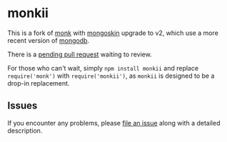 # monkii

This is a fork of [monk](https://github.com/Automattic/monk) with [mongoskin](https://github.com/kissjs/node-mongoskin) upgrade to v2, which use a more recent version of [mongodb](https://github.com/mongodb/node-mongodb-native).

There is a [pending pull request](https://github.com/Automattic/monk/pull/119) waiting to review.

For those who can't wait, simply `npm install monkii` and replace `require('monk')` with `require('monkii')`, as `monkii` is designed to be a drop-in replacement.

## Issues

If you encounter any problems, please [file an issue](https://github.com/ratson/monkii/issues) along with a detailed description.

